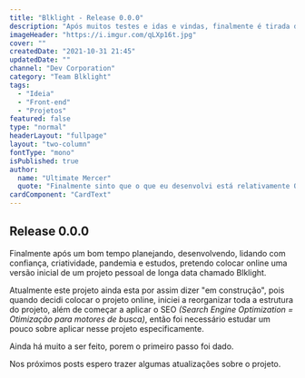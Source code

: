 ```yaml
---
title: "Blklight - Release 0.0.0"
description: "Após muitos testes e idas e vindas, finalmente é tirada do papel e colocada online uma versão do Blklight!"
imageHeader: "https://i.imgur.com/qLXp16t.jpg"
cover: ""
createdDate: "2021-10-31 21:45"
updatedDate: ""
channel: "Dev Corporation"
category: "Team Blklight"
tags:
  - "Ideia"
  - "Front-end"
  - "Projetos"
featured: false
type: "normal"
headerLayout: "fullpage"
layout: "two-column"
fontType: "mono"
isPublished: true
author:
  name: "Ultimate Mercer"
  quote: "Finalmente sinto que o que eu desenvolvi está relativamente OK, mas agora é seguir aprimorando e evoluindo mais essa ideia!"
cardComponent: "CardText"
---
```


## Release 0.0.0

Finalmente após um bom tempo planejando, desenvolvendo, lidando com confiança, criatividade, pandemia e estudos, pretendo colocar online uma versão inicial de um projeto pessoal de longa data chamado Blklight.

Atualmente este projeto ainda esta por assim dizer "em construção", pois quando decidi colocar o projeto online, iniciei a reorganizar toda a estrutura do projeto, além de começar a aplicar o SEO _(Search Engine Optimization = Otimização para motores de busca)_, então foi necessário estudar um pouco sobre aplicar nesse projeto especificamente.

Ainda há muito a ser feito, porem o primeiro passo foi dado.

Nos próximos posts espero trazer algumas atualizações sobre o projeto.
